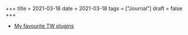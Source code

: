 +++
title = 2021-03-18
date = 2021-03-18
tags = ["Journal"]
draft = false
+++

-   [My favourite TW plugins](https://groups.google.com/g/tiddlywiki/c/f23Eof4TTHI/m/LIIttSJHCAAJ)
